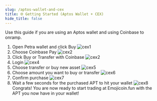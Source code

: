 ```yaml
---
slug: /aptos-wallet-and-cex
title: 🌐 Getting Started (Aptos Wallet + CEX)
hide_title: false
---
```


Use this guide if you are using an Aptos wallet and using Coinbase to onramp.

1. Open Petra wallet and click Buy
   ![cex1](./images/cex1.png "cex1")
1. Choose Coinbase Pay
   ![cex2](./images/cex2.png "cex2")
1. Click Buy or Transfer with Coinbase
   ![cex2](./images/cex2.png "cex3")
1. Login
   ![cex4](./images/cex4.png "cex4")
1. Choose transfer or buy new asset
   ![cex5](./images/cex5.png "cex5")
1. Choose amount you want to buy or transfer
   ![cex6](./images/cex6.png "cex6")
1. Confirm purchase
   ![cex7](./images/cex7.png "cex7")
1. Wait a few seconds for the purchased APT to hit your wallet
   ![cex8](./images/cex8.png "cex8")
   Congrats! You are now ready to start trading at Emojicoin.fun with the
   APT you now have in your wallet!
